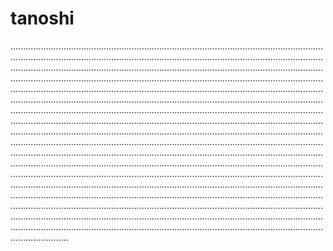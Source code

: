 # tanoshi
...............................................................................................................................................................................................................................................................................................................................................................................................................................................................................................................................................................................................................................................................................................................................................................................................................................................................................................................................................................................................................................................................................................................................................................................................................................................................................................................................................................................................................................................................................................................................................................................................................................................................................................................................................................................................................................................................................................................................................................................................................................................................................................................................................................................................................................................................................................................................................